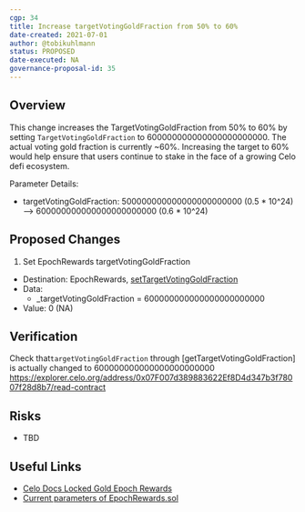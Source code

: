 ```yaml
---
cgp: 34
title: Increase targetVotingGoldFraction from 50% to 60%
date-created: 2021-07-01
author: @tobikuhlmann
status: PROPOSED
date-executed: NA
governance-proposal-id: 35
---
```


## Overview

This change increases the TargetVotingGoldFraction from 50% to 60% by setting `TargetVotingGoldFraction` to 600000000000000000000000. 
The actual voting gold fraction is currently ~60%. Increasing the target to 60% would help ensure that users continue to stake in the face of a growing Celo defi ecosystem.

Parameter Details:

- targetVotingGoldFraction: 500000000000000000000000 (0.5 * 10^24) --> 600000000000000000000000 (0.6 * 10^24)


## Proposed Changes

1. Set EpochRewards targetVotingGoldFraction
  - Destination: EpochRewards, [setTargetVotingGoldFraction](https://github.com/celo-org/celo-monorepo/blob/master/packages/protocol/contracts/governance/EpochRewards.sol#L225)
  - Data: 
    - _targetVotingGoldFraction = 600000000000000000000000 
  - Value: 0 (NA)


## Verification

Check that`targetVotingGoldFraction` through [getTargetVotingGoldFraction] is actually changed to 600000000000000000000000 
https://explorer.celo.org/address/0x07F007d389883622Ef8D4d347b3f78007f28d8b7/read-contract


## Risks
- TBD

## Useful Links
* [Celo Docs Locked Gold Epoch Rewards](https://docs.celo.org/celo-codebase/protocol/proof-of-stake/epoch-rewards/locked-gold-rewards)
* [Current parameters of EpochRewards.sol](https://explorer.celo.org/address/0x07F007d389883622Ef8D4d347b3f78007f28d8b7/read-contract)
